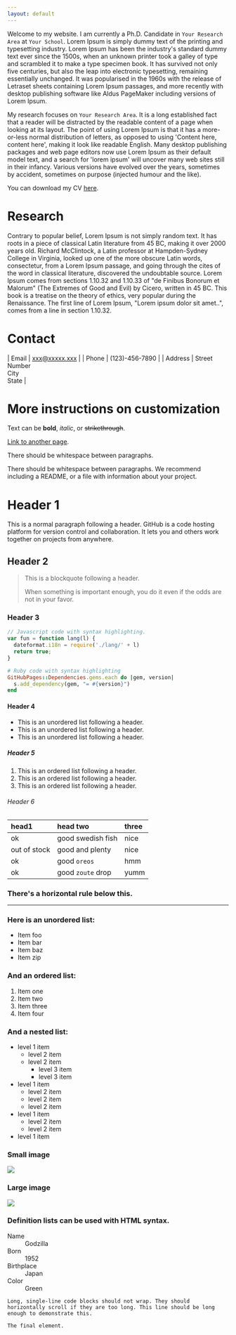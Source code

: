```yaml
---
layout: default
---
```


Welcome to my website. I am currently a Ph.D. Candidate in `Your Research Area`
at `Your School`. Lorem Ipsum is simply dummy text of the printing and
typesetting industry. Lorem Ipsum has been the industry's standard dummy text
ever since the 1500s, when an unknown printer took a galley of type and
scrambled it to make a type specimen book. It has survived not only five
centuries, but also the leap into electronic typesetting, remaining essentially
unchanged. It was popularised in the 1960s with the release of Letraset sheets
containing Lorem Ipsum passages, and more recently with desktop publishing
software like Aldus PageMaker including versions of Lorem Ipsum.

My research focuses on `Your Research Area`. It is a long established fact that
a reader will be distracted by the readable content of a page when looking at
its layout. The point of using Lorem Ipsum is that it has a more-or-less normal
distribution of letters, as opposed to using 'Content here, content here',
making it look like readable English. Many desktop publishing packages and web
page editors now use Lorem Ipsum as their default model text, and a search for
'lorem ipsum' will uncover many web sites still in their infancy. Various
versions have evolved over the years, sometimes by accident, sometimes on
purpose (injected humour and the like).

You can download my CV [here](files/cv.pdf).

# Research

Contrary to popular belief, Lorem Ipsum is not simply random text. It has roots
in a piece of classical Latin literature from 45 BC, making it over 2000 years
old. Richard McClintock, a Latin professor at Hampden-Sydney College in
Virginia, looked up one of the more obscure Latin words, consectetur, from a
Lorem Ipsum passage, and going through the cites of the word in classical
literature, discovered the undoubtable source. Lorem Ipsum comes from sections
1.10.32 and 1.10.33 of "de Finibus Bonorum et Malorum" (The Extremes of Good and
Evil) by Cicero, written in 45 BC. This book is a treatise on the theory of
ethics, very popular during the Renaissance. The first line of Lorem Ipsum,
"Lorem ipsum dolor sit amet..", comes from a line in section 1.10.32.


# Contact

| Email   | xxx@xxxxx.xxx                    |
| Phone   | (123)-456-7890                   |
| Address | Street Number<br/>City<br/>State |

# More instructions on customization

Text can be **bold**, _italic_, or ~~strikethrough~~.

[Link to another page](another-page).

There should be whitespace between paragraphs.

There should be whitespace between paragraphs. We recommend including a README,
or a file with information about your project.

# [](#header-1)Header 1

This is a normal paragraph following a header. GitHub is a code hosting platform
for version control and collaboration. It lets you and others work together on
projects from anywhere.

## [](#header-2)Header 2

> This is a blockquote following a header.
>
> When something is important enough, you do it even if the odds are not in your favor.

### [](#header-3)Header 3

```js
// Javascript code with syntax highlighting.
var fun = function lang(l) {
  dateformat.i18n = require('./lang/' + l)
  return true;
}
```

```ruby
# Ruby code with syntax highlighting
GitHubPages::Dependencies.gems.each do |gem, version|
  s.add_dependency(gem, "= #{version}")
end
```

#### [](#header-4)Header 4

*   This is an unordered list following a header.
*   This is an unordered list following a header.
*   This is an unordered list following a header.

##### [](#header-5)Header 5

1.  This is an ordered list following a header.
2.  This is an ordered list following a header.
3.  This is an ordered list following a header.

###### [](#header-6)Header 6

| head1        | head two          | three |
|:-------------|:------------------|:------|
| ok           | good swedish fish | nice  |
| out of stock | good and plenty   | nice  |
| ok           | good `oreos`      | hmm   |
| ok           | good `zoute` drop | yumm  |

### There's a horizontal rule below this.

* * *

### Here is an unordered list:

*   Item foo
*   Item bar
*   Item baz
*   Item zip

### And an ordered list:

1.  Item one
1.  Item two
1.  Item three
1.  Item four

### And a nested list:

- level 1 item
  - level 2 item
  - level 2 item
    - level 3 item
    - level 3 item
- level 1 item
  - level 2 item
  - level 2 item
  - level 2 item
- level 1 item
  - level 2 item
  - level 2 item
- level 1 item

### Small image

![](https://assets-cdn.github.com/images/icons/emoji/octocat.png)

### Large image

![](https://guides.github.com/activities/hello-world/branching.png)


### Definition lists can be used with HTML syntax.

<dl>
<dt>Name</dt>
<dd>Godzilla</dd>
<dt>Born</dt>
<dd>1952</dd>
<dt>Birthplace</dt>
<dd>Japan</dd>
<dt>Color</dt>
<dd>Green</dd>
</dl>

```
Long, single-line code blocks should not wrap. They should horizontally scroll if they are too long. This line should be long enough to demonstrate this.
```

```
The final element.
```
